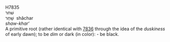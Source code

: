 <body>
  <p>H7835<br>  שׁחר  <br> שָׁחַר  ‎  shâchar  <br><i>shaw-khar‘ </i><br>A primitive root (rather identical with <a href="h7836.htm">7836</a> through the idea of the <i>duskiness</i> of early dawn); to be <i>dim</i> or dark (in color): - be black.<br></p>
 </body>